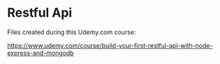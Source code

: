 # Restful Api

Files created during this Udemy.com course:

<https://www.udemy.com/course/build-your-first-restful-api-with-node-express-and-mongodb>
